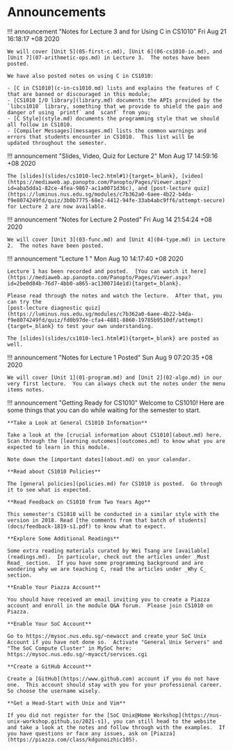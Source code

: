 # Announcements

!!! announcement "Notes for Lecture 3 and for Using C in CS1010"
	Fri Aug 21 16:18:17 +08 2020

	We will cover [Unit 5](05-first-c.md), [Unit 6](06-cs1010-io.md), and [Unit 7](07-arithmetic-ops.md) in Lecture 3.  The notes have been posted.

	We have also posted notes on using C in CS1010:

	- [C in CS1010](c-in-cs1010.md) lists and explains the features of C that are banned or discouraged in this module;
	- [CS1010 I/O library](library.md) documents the APIs provided by the `libcs1010` library, something that we provide to shield the pain and danger of using `printf` and `scanf` from you;
	- [C Style](style.md) documents the programming style that we should all follow in CS1010.
	- [Compiler Messages](messages.md) lists the common warnings and errors that students encounter in CS1010.  This list will be 
	updated throughout the semester.

!!! announcement "Slides, Video, Quiz for Lecture 2"
	Mon Aug 17 14:59:16 +08 2020

	The [slides](slides/cs1010-lec2.html#1){target=_blank}, [video](https://mediaweb.ap.panopto.com/Panopto/Pages/Viewer.aspx?id=aba5dda1-82ce-4fea-9867-ac1a0071d36c), and [post-lecture quiz](https://luminus.nus.edu.sg/modules/c7b362a0-6aee-4b22-b4da-f9e8074249fd/quiz/3b0b7775-68e2-4412-94fe-33ab4abc9ff6/attempt-secure) for Lecture 2 are now available.


!!! announcement "Notes for Lecture 2 Posted"
	Fri Aug 14 21:54:24 +08 2020

    We will cover [Unit 3](03-func.md) and [Unit 4](04-type.md) in Lecture 2.  The notes have been posted.

!!! announcement "Lecture 1 "
	Mon Aug 10 14:17:40 +08 2020

    Lecture 1 has been recorded and posted.  [You can watch it here](https://mediaweb.ap.panopto.com/Panopto/Pages/Viewer.aspx?id=2be0d84b-76d7-4bb0-a865-ac1300714e1d){target=_blank}.

	Please read through the notes and watch the lecture.  After that, you can try the 
	[post-lecture diagnostic quiz](https://luminus.nus.edu.sg/modules/c7b362a0-6aee-4b22-b4da-f9e8074249fd/quiz/fd0b97de-cfa4-4881-8860-19785b9510df/attempt){target=_blank} to test your own understanding.

	The [slides](slides/cs1010-lec1.html#1){target=_blank} are posted as well.

!!! announcement "Notes for Lecture 1 Posted"
	Sun Aug  9 07:20:35 +08 2020

    We will cover [Unit 1](01-program.md) and [Unit 2](02-algo.md) in our very first lecture.  You can always check out the notes under the menu items notes.

!!! announcement "Getting Ready for CS1010"
	Welcome to CS1010!  Here are some things that you can do while waiting for the semester to start.

    **Take a Look at General CS1010 Information**

	Take a look at the [crucial information about CS1010](about.md) here.  Scan through the [learning outcomes](outcomes.md) to know what you are expected to learn in this module.

	Note down the [important dates](about.md) on your calendar.

    **Read about CS1010 Policies**

	The [general policies](policies.md) for CS1010 is posted.  Go through it to see what is expected.

    **Read Feedback on CS1010 from Two Years Ago**

	This semester's CS1010 will be conducted in a similar style with the version in 2018. Read [the comments from that batch of students](docs/feedback-1819-s1.pdf) to know what to expect.

    **Explore Some Additional Readings**

	Some extra reading materials curated by Wei Tsang are [available](readings.md).  In particular, check out the articles under _Must Read_ section.  If you have some programming background and are wondering why we are teaching C, read the articles under _Why C_ section.

    **Enable Your Piazza Account**

	You should have received an email inviting you to create a Piazza account and enroll in the module Q&A forum.  Please join CS1010 on Piazza.

    **Enable Your SoC Account**

	Go to https://mysoc.nus.edu.sg/~newacct and create your SoC Unix Account if you have not done so.  Activate "General Unix Servers" and "The SoC Compute Cluster" in MySoC here: https://mysoc.nus.edu.sg/~myacct/services.cgi

    **Create a GitHub Account**

	Create a [GitHub](https://www.github.com) account if you do not have one.  This account should stay with you for your professional career.  So choose the username wisely.

    **Get a Head-Start with Unix and Vim**

	If you did not register for the [SoC Unix@Home Workshop](https://nus-unix-workshop.github.io/2021-s1), you can still head to the website and take a look at the notes and follow through with the examples.  If you have questions or face any issues, ask on [Piazza](https://piazza.com/class/kdgunoizhic105).
